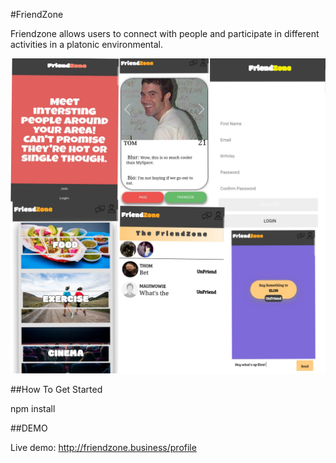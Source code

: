 #FriendZone

Friendzone allows users to connect with people and participate in different activities in a platonic environmental.

![alt text](./demo/screenshot.jpg)

##How To Get Started

npm install



##DEMO

Live demo: http://friendzone.business/profile